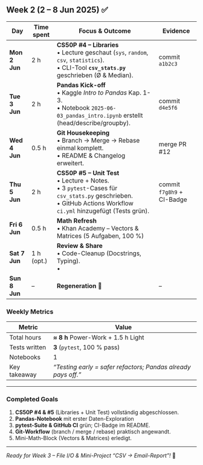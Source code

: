 ## Week 2  (2 – 8 Jun 2025) ✅

| Day | Time spent | Focus & Outcome | Evidence |
| --- | ---------- | -------------- | -------- |
| **Mon 2 Jun** | 2 h | **CS50P #4 – Libraries**<br>• Lecture geschaut (`sys`, `random`, `csv`, `statistics`).<br>• CLI-Tool **`csv_stats.py`** geschrieben (Ø & Median). | commit `a1b2c3` |
| **Tue 3 Jun** | 2 h | **Pandas Kick-off**<br>• Kaggle *Intro to Pandas* Kap. 1-3.<br>• Notebook `2025-06-03_pandas_intro.ipynb` erstellt (head/describe/groupby). | commit `d4e5f6` |
| **Wed 4 Jun** | 0.5 h | **Git Housekeeping**<br>• Branch → Merge → Rebase einmal komplett.<br>• README & Changelog erweitert. | merge PR #12 |
| **Thu 5 Jun** | 2 h | **CS50P #5 – Unit Test**<br>• Lecture + Notes.<br>• 3 `pytest`-Cases für `csv_stats.py` geschrieben.<br>• GitHub Actions Workflow `ci.yml` hinzugefügt (Tests grün). | commit `f7g8h9` + CI-Badge |
| **Fri 6 Jun** | 0.5 h | **Math Refresh**<br>• Khan Academy – Vectors & Matrices (5 Aufgaben, 100 %)
| **Sat 7 Jun** | 1 h (opt.) | **Review & Share**<br>• Code-Cleanup (Docstrings, Typing).<br>• 
| **Sun 8 Jun** | – | **Regeneration** 🧘 | – |

### Weekly Metrics
| Metric | Value |
| ------ | ----- |
| Total hours | **≈ 8 h** Power-Work + 1.5 h Light |
| Tests written | **3** (`pytest`, 100 % pass) |
| Notebooks | 1 |
| Key takeaway | *“Testing early = safer refactors; Pandas already pays off.”* |

------

### Completed Goals
1. **CS50P #4 & #5** (Libraries + Unit Test) vollständig abgeschlossen.  
2. **Pandas-Notebook** mit erster Daten-Exploration
3. **pytest-Suite & GitHub CI** grün; CI-Badge im README.  
4. **Git-Workflow** (branch / merge / rebase) praktisch angewandt.  
5. Mini-Math-Block (Vectors & Matrices) erledigt.

---

*Ready for Week 3 – File I/O & Mini-Project “CSV → Email-Report”!* 🚀
